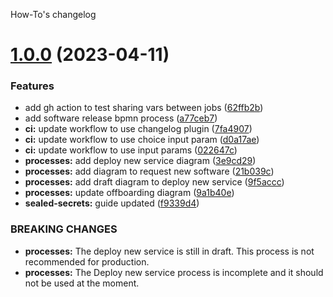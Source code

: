 How-To's changelog

# [1.0.0](https://github.com/chilcano/how-tos/compare/v0.2.0...v1.0.0) (2023-04-11)


### Features

* add gh action to test sharing vars between jobs ([62ffb2b](https://github.com/chilcano/how-tos/commit/62ffb2bb659e18da1a44aca65b4d361b8a815166))
* add software release bpmn process ([a77ceb7](https://github.com/chilcano/how-tos/commit/a77ceb7f3231fea825f0cd3158cf8d3b27375e68))
* **ci:** update workflow to use changelog plugin ([7fa4907](https://github.com/chilcano/how-tos/commit/7fa4907f6e083adbacf8adfe0e8186bf4a81f3ed))
* **ci:** update workflow to use choice input param ([d0a17ae](https://github.com/chilcano/how-tos/commit/d0a17ae32df19459093213425b14f55e52d25f21))
* **ci:** update workflow to use input params ([022647c](https://github.com/chilcano/how-tos/commit/022647cc7d6735d0d63f6be11bff41de5430152d))
* **processes:** add deploy new service diagram ([3e9cd29](https://github.com/chilcano/how-tos/commit/3e9cd29f2b99e8a5dba1c5fe3ec6878c7e233c76))
* **processes:** add diagram to request new software ([21b039c](https://github.com/chilcano/how-tos/commit/21b039c6fed06049d00db42223dca50b7fdf1e8b))
* **processes:** add draft diagram to deploy new service ([9f5accc](https://github.com/chilcano/how-tos/commit/9f5accc9d13c8e2c8356d1a18724370d057b01e3))
* **processes:** update offboarding diagram ([9a1b40e](https://github.com/chilcano/how-tos/commit/9a1b40eed03346ed16d874c0a30bfaf58d2c85e8))
* **sealed-secrets:** guide updated ([f9339d4](https://github.com/chilcano/how-tos/commit/f9339d4d36cb3f68e04f85240fe2f8d82ebaaf6d))


### BREAKING CHANGES

* **processes:** The deploy new service is still in draft. This process
is not recommended for production.
* **processes:** The Deploy new service process is incomplete and it should not be used at the moment.
